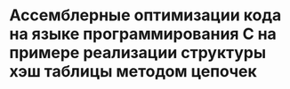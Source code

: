 # Ассемблерные оптимизации кода на языке программирования C на примере реализации структуры хэш таблицы методом цепочек #

